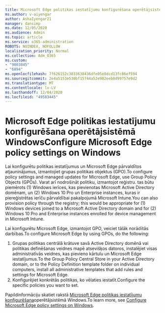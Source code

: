 ```yaml
---
title: Microsoft Edge politikas iestatījumu konfigurēšana operētājsistēmā Windows
ms.author: v-aiyengar
author: AshaIyengar21
manager: dansimp
ms.date: 12/05/2020
ms.audience: Admin
ms.topic: article
ms.service: o365-administration
ROBOTS: NOINDEX, NOFOLLOW
localization_priority: Normal
ms.collection: Adm_O365
ms.custom:
- "9003845"
- "6894"
ms.openlocfilehash: 7f626152c3833638436dfe05e8dcd13fc86ef594
ms.sourcegitcommit: 2e4a5153e530bf15744a52e982eeb0d99757e9d2
ms.translationtype: MT
ms.contentlocale: lv-LV
ms.lasthandoff: 12/04/2020
ms.locfileid: "49583445"
---
```

# <a name="configure-microsoft-edge-policy-settings-on-windows"></a><span data-ttu-id="d2dd7-102">Microsoft Edge politikas iestatījumu konfigurēšana operētājsistēmā Windows</span><span class="sxs-lookup"><span data-stu-id="d2dd7-102">Configure Microsoft Edge policy settings on Windows</span></span>

<span data-ttu-id="d2dd7-103">Lai konfigurētu politikas iestatījumus un Microsoft Edge pārvaldītos atjauninājumus, izmantojiet grupas politikas objektus (GPO).</span><span class="sxs-lookup"><span data-stu-id="d2dd7-103">To configure policy settings and managed updates for Microsoft Edge, use Group Policy Objects (GPOs).</span></span> <span data-ttu-id="d2dd7-104">Varat arī nodrošināt politiku, izmantojot reģistru. tas būtu piemērots (1) Windows ierīces, kas pievienotas Microsoft Active Directory domēnam, un (2) Windows 10 Pro un Enterprise instances, kuras ir piereģistrētas ierīču pārvaldībai pakalpojumā Microsoft Intune.</span><span class="sxs-lookup"><span data-stu-id="d2dd7-104">You can also provision policy through the registry; this would be appropriate for (1) Windows devices joined to a Microsoft Active Directory domain and for (2) Windows 10 Pro and Enterprise instances enrolled for device management in Microsoft Intune.</span></span>

<span data-ttu-id="d2dd7-105">Lai konfigurētu Microsoft Edge, izmantojot GPO, veiciet tālāk norādītās darbības.</span><span class="sxs-lookup"><span data-stu-id="d2dd7-105">To configure Microsoft Edge by using GPOs, do the following:</span></span>

1. <span data-ttu-id="d2dd7-106">Grupas politikas centrālā krātuve savā Active Directory domēnā vai politikas definēšanas veidnes mapē atsevišķos datoros, instalējiet visas administratīvās veidnes, kas pievieno kārtulu un Microsoft Edge iestatījumus.</span><span class="sxs-lookup"><span data-stu-id="d2dd7-106">To the Group Policy Central Store in your Active Directory domain, or to the Policy Definition template folder on individual computers, install all administrative templates that add rules and settings for Microsoft Edge.</span></span>
2. <span data-ttu-id="d2dd7-107">Konfigurējiet konkrētās politikas, ko vēlaties iestatīt.</span><span class="sxs-lookup"><span data-stu-id="d2dd7-107">Configure the specific policies you want to set.</span></span>

<span data-ttu-id="d2dd7-108">Papildinformāciju skatiet rakstā [Microsoft Edge politikas iestatījumu konfigurēšana](https://go.microsoft.com/fwlink/?linkid=2135024)operētājsistēmā Windows.</span><span class="sxs-lookup"><span data-stu-id="d2dd7-108">To learn more, see [Configure Microsoft Edge policy settings on Windows](https://go.microsoft.com/fwlink/?linkid=2135024).</span></span>
